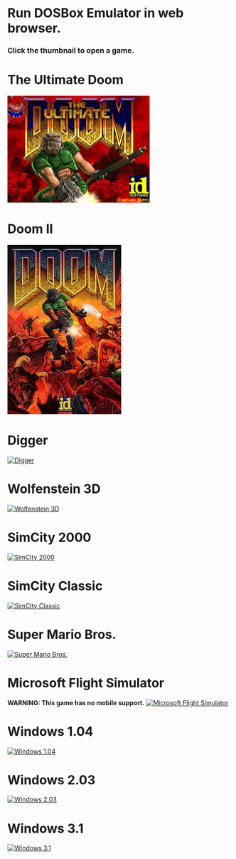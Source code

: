 # Run DOSBox Emulator in web browser.
### Click the thumbnail to open a game.
# The Ultimate Doom
[![The Ultimate Doom](images/UltimateDoom.webp)](play.html?game=games%2FTheUltimateDoom.jsdos)
# Doom II
[![Doom II](images/Doom2.jpg)](play.html?game=games%2FDoom2.jsdos)
# Digger
[![Digger](images/Digger.webp)](play.html?game=games%2Fdigger-v3.jsdos)
# Wolfenstein 3D
[![Wolfenstein 3D](images/Wolf3D.webp)](play.html?game=games%2Fwolf14ms.jsdos)
# SimCity 2000
[![SimCity 2000](images/SimCity2000.webp)](play.html?game=games%2FSimCity2000.jsdos)
# SimCity Classic
[![SimCity Classic](images/SimCity.webp)](play.html?game=games%2FSimCity.jsdos)
# Super Mario Bros.
[![Super Mario Bros.](images/SuperMarioBros.webp)](play.html?game=games%2FSuperMarioBros.jsdos)
# Microsoft Flight Simulator
**WARNING: This game has no mobile support.**
[![Microsoft Flight Simulator](images/MSFS.webp)](play.html?game=games%2FMicrosoftFlightSimulator.jsdos)
# Windows 1.04
[![Windows 1.04](images/Windows_1.04.webp)](play.html?game=games%2FWindows103.jsdos)
# Windows 2.03
[![Windows 2.03](images/Win203.png)](play.html?game=games%2FWin203.jsdos)
# Windows 3.1
[![Windows 3.1](images/Win31.webp)](play.html?game=games%2FWindows31.jsdos)
